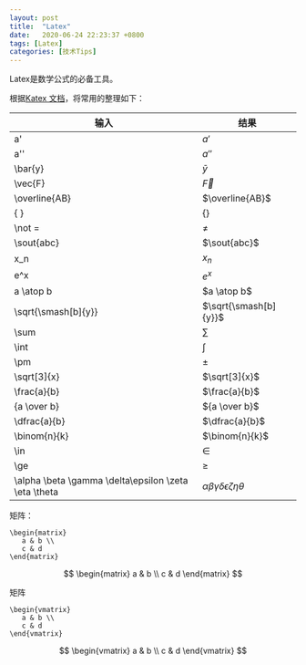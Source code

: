 ```yaml
---
layout: post
title:  "Latex"
date:   2020-06-24 22:23:37 +0800
tags: [Latex]
categories: [技术Tips]
---
```

Latex是数学公式的必备工具。


根据[Katex 文档](https://katex.org/docs/supported.html)，将常用的整理如下：

|输入|结果|
|---|---|
|a'|$a'$|
|a''|$a''$|
|\bar{y}|$\bar{y}$|
|\vec{F}|$\vec{F}$|
|\overline{AB}|$\overline{AB}$|
|\{ \}|$\{ \}$|
|\not =|$\not =$|
|\sout{abc}|$\sout{abc}$|
|x_n|$x_n$|
|e^x|$e^x$|
|a \atop b|$a \atop b$|
|\sqrt{\smash[b]{y}}|$\sqrt{\smash[b]{y}}$|
|\sum|$\sum$|
|\int|$\int$|
|\pm|$\pm$|
|\sqrt[3]{x}|$\sqrt[3]{x}$|
|\frac{a}{b}|$\frac{a}{b}$|
|{a \over b}|${a \over b}$|
|\dfrac{a}{b}|$\dfrac{a}{b}$|
|\binom{n}{k}|$\binom{n}{k}$|
|\in|$\in$|
|\ge|$\ge$|
|\alpha \beta \gamma \delta\epsilon \zeta \eta \theta|$\alpha \beta \gamma \delta\epsilon \zeta \eta \theta$|



矩阵：

```
\begin{matrix}
   a & b \\
   c & d
\end{matrix}
```

$$
\begin{matrix}
   a & b \\
   c & d
\end{matrix}
$$


矩阵
```
\begin{vmatrix}
   a & b \\
   c & d
\end{vmatrix}
```

$$
\begin{vmatrix}
   a & b \\
   c & d
\end{vmatrix}
$$


